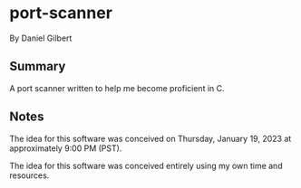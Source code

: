 # port-scanner
By Daniel Gilbert

## Summary
A port scanner written to help me become proficient in C.

## Notes
The idea for this software was conceived on Thursday, January 19, 2023 at approximately 9:00 PM (PST).

The idea for this software was conceived entirely using my own time and resources.
